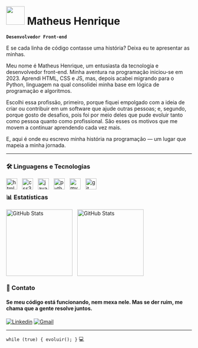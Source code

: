 

# <img src="https://emojis.slackmojis.com/emojis/images/1577305505/7373/hand_wave.gif?1577305505" width="50"/> Matheus Henrique

**`Desenvolvedor Front-end`**

E se cada linha de código contasse uma história? Deixa eu te apresentar as minhas.

Meu nome é Matheus Henrique, um entusiasta da tecnologia e desenvolvedor front-end. Minha aventura na programação iniciou-se em 2023. Aprendi HTML, CSS e JS, mas, depois acabei migrando para o Python, linguagem na qual consolidei minha base em lógica de programação e algoritmos.

Escolhi essa profissão, primeiro, porque fiquei empolgado com a ideia de criar ou contribuir em um software que ajude outras pessoas; e, segundo, porque gosto de desafios, pois foi por meio deles que pude evoluir tanto como pessoa quanto como profissional. São esses os motivos que me movem a continuar aprendendo cada vez mais.

E, aqui é onde eu escrevo minha história na programação — um lugar que mapeia a minha jornada.

---

### 🛠️ Linguagens e Tecnologias

<img
    align="left"
    alt="html5"
    title="HTML5"
    width="30px"
    style="padding-right: 10px;"
    src="https://cdn.jsdelivr.net/gh/devicons/devicon@latest/icons/html5/html5-original.svg"
/>

<img
    align="left"
    alt="css3"
    title="CSS3"
    width="30px"
    style="padding-right: 10px;"
    src="https://cdn.jsdelivr.net/gh/devicons/devicon@latest/icons/css3/css3-original.svg"
/>

<img
    align="left"
    alt="javascript"
    title="JavaScript"
    width="30px"
    style="padding-right: 10px;"
    src="https://cdn.jsdelivr.net/gh/devicons/devicon@latest/icons/javascript/javascript-original.svg"
/>

<img
    align="left"
    alt="python"
    title="Python"
    width="30px"
    style="padding-right: 10px;"
    src="https://cdn.jsdelivr.net/gh/devicons/devicon@latest/icons/python/python-original.svg"
/>

<img
    align="left"
    alt="mysql"
    title="MySQL"
    width="30px"
    style="padding-right: 10px;"
    src="https://cdn.jsdelivr.net/gh/devicons/devicon@latest/icons/mysql/mysql-original.svg"
/>

<img
    align="left"
    alt="git"
    title="Git"
    width="30px"
    style="padding-right: 10px;"
    src="https://cdn.jsdelivr.net/gh/devicons/devicon@latest/icons/git/git-original.svg"
/>

<br/>

### 📊 Estatísticas

<img
    align="left"
    alt="GitHub Stats"
    height="180"
    style="padding-right: 10px;"
    src="https://github-readme-stats.vercel.app/api?username=matheushnt&show_icons=true&theme=dracula&include_all_commits=true&locale=pt-br"
/>


<img
    alt="GitHub Stats"
    height="180"
    style="padding-right: 10px;"
    src="https://github-readme-stats.vercel.app/api/top-langs/?username=matheushnt&theme=dracula&layout=compact&custom_title=Tecnologias&langs_count=6&locale=pt-br"
/>

### 📩 Contato

#### Se meu código está funcionando, nem mexa nele. Mas se der ruim, me chama que a gente resolve juntos.

[![Linkedin](https://img.shields.io/badge/LinkedIn-0077B5?style=for-the-badge&logo=linkedin&logoColor=white)](https://linkedin.com/in/matheushnt/) [![Gmail](https://img.shields.io/badge/Gmail-D14836?style=for-the-badge&logo=gmail&logoColor=white)](mailto:matheushnt06@gmail.com)

---

`while (true) { evoluir(); }` 💻
